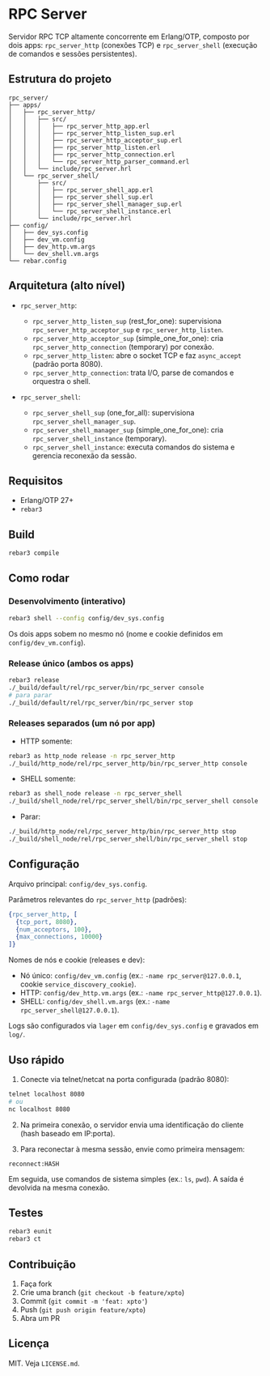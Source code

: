 # RPC Server

Servidor RPC TCP altamente concorrente em Erlang/OTP, composto por dois apps: `rpc_server_http` (conexões TCP) e `rpc_server_shell` (execução de comandos e sessões persistentes).

## Estrutura do projeto

```
rpc_server/
├── apps/
│   ├── rpc_server_http/
│   │   ├── src/
│   │   │   ├── rpc_server_http_app.erl
│   │   │   ├── rpc_server_http_listen_sup.erl
│   │   │   ├── rpc_server_http_acceptor_sup.erl
│   │   │   ├── rpc_server_http_listen.erl
│   │   │   ├── rpc_server_http_connection.erl
│   │   │   └── rpc_server_http_parser_command.erl
│   │   └── include/rpc_server.hrl
│   └── rpc_server_shell/
│       ├── src/
│       │   ├── rpc_server_shell_app.erl
│       │   ├── rpc_server_shell_sup.erl
│       │   ├── rpc_server_shell_manager_sup.erl
│       │   └── rpc_server_shell_instance.erl
│       └── include/rpc_server.hrl
├── config/
│   ├── dev_sys.config
│   ├── dev_vm.config
│   ├── dev_http.vm.args
│   └── dev_shell.vm.args
└── rebar.config
```

## Arquitetura (alto nível)

- `rpc_server_http`:
  - `rpc_server_http_listen_sup` (rest_for_one): supervisiona `rpc_server_http_acceptor_sup` e `rpc_server_http_listen`.
  - `rpc_server_http_acceptor_sup` (simple_one_for_one): cria `rpc_server_http_connection` (temporary) por conexão.
  - `rpc_server_http_listen`: abre o socket TCP e faz `async_accept` (padrão porta 8080).
  - `rpc_server_http_connection`: trata I/O, parse de comandos e orquestra o shell.

- `rpc_server_shell`:
  - `rpc_server_shell_sup` (one_for_all): supervisiona `rpc_server_shell_manager_sup`.
  - `rpc_server_shell_manager_sup` (simple_one_for_one): cria `rpc_server_shell_instance` (temporary).
  - `rpc_server_shell_instance`: executa comandos do sistema e gerencia reconexão da sessão.

## Requisitos

- Erlang/OTP 27+
- `rebar3`

## Build

```bash
rebar3 compile
```

## Como rodar

### Desenvolvimento (interativo)

```bash
rebar3 shell --config config/dev_sys.config
```

Os dois apps sobem no mesmo nó (nome e cookie definidos em `config/dev_vm.config`).

### Release único (ambos os apps)

```bash
rebar3 release
./_build/default/rel/rpc_server/bin/rpc_server console
# para parar
./_build/default/rel/rpc_server/bin/rpc_server stop
```

### Releases separados (um nó por app)

- HTTP somente:
```bash
rebar3 as http_node release -n rpc_server_http
./_build/http_node/rel/rpc_server_http/bin/rpc_server_http console
```

- SHELL somente:
```bash
rebar3 as shell_node release -n rpc_server_shell
./_build/shell_node/rel/rpc_server_shell/bin/rpc_server_shell console
```

- Parar:
```bash
./_build/http_node/rel/rpc_server_http/bin/rpc_server_http stop
./_build/shell_node/rel/rpc_server_shell/bin/rpc_server_shell stop
```

## Configuração

Arquivo principal: `config/dev_sys.config`.

Parâmetros relevantes do `rpc_server_http` (padrões):

```erlang
{rpc_server_http, [
  {tcp_port, 8080},
  {num_acceptors, 100},
  {max_connections, 10000}
]}
```

Nomes de nós e cookie (releases e dev):

- Nó único: `config/dev_vm.config` (ex.: `-name rpc_server@127.0.0.1`, cookie `service_discovery_cookie`).
- HTTP: `config/dev_http.vm.args` (ex.: `-name rpc_server_http@127.0.0.1`).
- SHELL: `config/dev_shell.vm.args` (ex.: `-name rpc_server_shell@127.0.0.1`).

Logs são configurados via `lager` em `config/dev_sys.config` e gravados em `log/`.

## Uso rápido

1) Conecte via telnet/netcat na porta configurada (padrão 8080):

```bash
telnet localhost 8080
# ou
nc localhost 8080
```

2) Na primeira conexão, o servidor envia uma identificação do cliente (hash baseado em IP:porta).

3) Para reconectar à mesma sessão, envie como primeira mensagem:

```
reconnect:HASH
```

Em seguida, use comandos de sistema simples (ex.: `ls`, `pwd`). A saída é devolvida na mesma conexão.

## Testes

```bash
rebar3 eunit
rebar3 ct
```

## Contribuição

1. Faça fork
2. Crie uma branch (`git checkout -b feature/xpto`)
3. Commit (`git commit -m 'feat: xpto'`)
4. Push (`git push origin feature/xpto`)
5. Abra um PR

## Licença

MIT. Veja `LICENSE.md`.